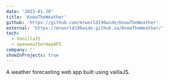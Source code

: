 ```yaml
---
date: '2023-01-20'
title: 'KnowTheWeather'
github: 'https://github.com/mrworld196wide/KnowTheWeather'
external: 'https://mrworld196wide.github.io/KnowTheWeather/'
tech:
  - VanillaJS
  - openweathermapAPI
company: ''
showInProjects: true
---
```


A weather forecasting web app built using vaillaJS.
